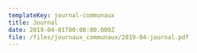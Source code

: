 ```yaml
---
templateKey: journal-communaux
title: Journal
date: 2019-04-01T00:00:00.000Z
file: /files/journaux_communaux/2019-04-journal.pdf
---
```


